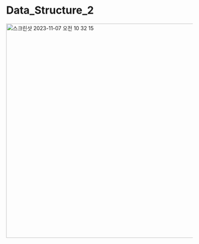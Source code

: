 # Data_Structure_2
<img width="579" alt="스크린샷 2023-11-07 오전 10 32 15" src="https://github.com/KIMMIN5/Data_Structure_2/assets/121488861/b171f533-7ca9-4b7d-8cc4-e27b1fac8bcb">
